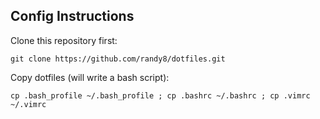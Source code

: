 ## Config Instructions
Clone this repository first:
```
git clone https://github.com/randy8/dotfiles.git
```
Copy dotfiles (will write a bash script):
```
cp .bash_profile ~/.bash_profile ; cp .bashrc ~/.bashrc ; cp .vimrc ~/.vimrc
```